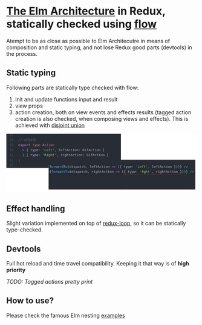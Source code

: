 # [The Elm Architecture](https://github.com/evancz/elm-architecture-tutorial) in Redux, statically checked using [flow](https://flowtype.org/)

Atempt to be as close as possible to Elm Architecutre in means of composition and static typing, and not lose Redux good parts (devtools) in the process.

## Static typing
Following parts are statically type checked with flow:

1. init and update functions input and result
2. view props
3. action creation, both on view events and effects results (tagged action creation is also checked, when composing views and effects). This is achieved with [disjoint union](https://flowtype.org/docs/disjoint-unions.html#_)

![static-typing](./docs/action-creators-typings.png)

## Effect handling
Slight variation implemented on top of [redux-loop](https://github.com/raisemarketplace/redux-loop), so it can be statically type-checked.

## Devtools
Full hot reload and time travel compatibility. Keeping it that way is of **high priority**

*TODO: Tagged actions pretty print*

## How to use?
Please check the famous Elm nesting [examples](./examples)
